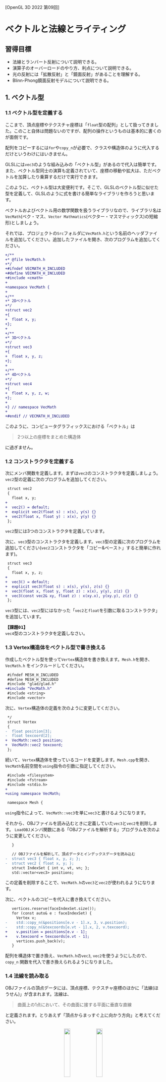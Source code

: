 [OpenGL 3D 2022 第09回]

# ベクトルと法線とライティング

## 習得目標

* 法線とランバート反射について説明できる。
* 演算子のオーバーロードのやり方、利点について説明できる。
* 光の反射には「拡散反射」と「鏡面反射」があることを理解する。
* Blinn-Phong鏡面反射モデルについて説明できる。

## 1. ベクトル型

### 1.1 ベクトル型を定義する

ここまで、頂点座標やテクスチャ座標は「`float`型の配列」として扱ってきました。このこと自体は問題ないのですが、配列の操作というものは基本的に書くのが面倒です。

配列をコピーするには`for`や`copy_n`が必要で、クラスや構造体のように代入するだけというわけにはいきません。

GLSLには`vec3`のような組み込みの「ベクトル型」があるので代入は簡単です。また、ベクトル型同士の演算も定義されていて、座標の移動や拡大は、ただベクトルを加算したり乗算するだけで実行できます。

このように、ベクトル型は大変便利です。そこで、GLSLのベクトル型に似せた型を定義して、GLSLのように式を書ける簡単なライブラリを作ろうと思います。

ベクトルおよびベクトル用の数学関数を扱うライブラリなので、ライブラリ名は`VecMath`(ベク・マス、`Vector Mathmatics`(ベクター・マスマティックス)の短縮形)としましょう。

それでは、プロジェクトの`Src`フォルダに`VecMath.h`という名前のヘッダファイルを追加してください。追加したファイルを開き、次のプログラムを追加してください。

```diff
+/**
+* @file VecMath.h
+*/
+#ifndef VECMATH_H_INCLUDED
+#define VECMATH_H_INCLUDED
+#include <cmath>
+
+namespace VecMath {
+
+/**
+* 2Dベクトル
+*/
+struct vec2
+{
+  float x, y;
+};
+
+/**
+* 3Dベクトル
+*/
+struct vec3
+{
+  float x, y, z;
+};
+
+/**
+* 4Dベクトル
+*/
+struct vec4
+{
+  float x, y, z, w;
+};
+
+} // namespace VecMath
+
+#endif // VECMATH_H_INCLUDED
```

このように、コンピュータグラフィックスにおける「ベクトル」は

>2つ以上の座標をまとめた構造体

に過ぎません。

### 1.2 コンストラクタを定義する

次にメンバ関数を定義します。まずは`vec2`のコンストラクタを定義しましょう。`vec2`型の定義に次のプログラムを追加してください。

```diff
 struct vec2
 {
   float x, y;
+
+  vec2() = default;
+  explicit vec2(float s) : x(s), y(s) {}
+  vec2(float x, float y) : x(x), y(y) {}
 };
```

`vec2`型には3つのコンストラクタを定義しています。

次に、`vec3`型のコンストラクタを定義します。`vec3`型の定義に次のプログラムを追加してください(`vec2`コンストラクタを「コピー&ペースト」すると簡単に作れます)。

```diff
 struct vec3
 {
   float x, y, z;
+
+  vec3() = default;
+  explicit vec3(float s) : x(s), y(s), z(s) {}
+  vec3(float x, float y, float z) : x(x), y(y), z(z) {}
+  vec3(const vec2& xy, float z) : x(xy.x), y(xy.y), z(z) {}
 };
```

`vec3`型には、`vec2`型にはなかった「`vec2`と`float`を引数に取るコンストラクタ」を追加しています。

<pre class="tnmai_assignment">
<strong>【課題01】</strong>
<code>vec4</code>型のコンストラクタを定義しなさい。
</pre>

### 1.3 Vertex構造体をベクトル型で書き換える

作成したベクトル型を使って`Vertex`構造体を書き換えます。`Mesh.h`を開き、`VecMath.h`
をインクルードしてください。

```diff
 #ifndef MESH_H_INCLUDED
 #define MESH_H_INCLUDED
 #include "glad/glad.h"
+#include "VecMath.h"
 #include <string>
 #include <vector>
```

次に、`Vertex`構造体の定義を次のように変更してください。

```diff
 */
 struct Vertex
 {
-  float position[3];
-  float texcoord[2];
+  VecMath::vec3 position;
+  VecMath::vec2 texcoord;
 };
```

続いて、`Vertex`構造体を使っているコードを変更します。`Mesh.cpp`を開き、`VecMath`名前空間を`using`指令の引数に指定してください。

```diff
 #include <filesystem>
 #include <fstream>
 #include <stdio.h>
+
+using namespace VecMath;

 namespace Mesh {
```

`using`指令によって、`VecMath::vec3`を単に`vec3`と書けるようになります。

それから、OBJファイルを読み込むときに定義していた`vec3`と`vec2`を削除します。
`LoadOBJ`メンバ関数にある「OBJファイルを解析する」プログラムを次のように変更してください。

```diff
   }

   // OBJファイルを解析して、頂点データとインデックスデータを読み込む
-  struct vec3 { float x, y, z; };
-  struct vec2 { float x, y; };
   struct IndexSet { int v, vt, vn; };
   std::vector<vec3> positions;
```

この定義を削除することで、`VecMath.h`の`vec3`と`vec2`が使われるようになります。

次に、ベクトルのコピーを代入に書き換えてください。

```diff
   vertices.reserve(faceIndexSet.size());
   for (const auto& e : faceIndexSet) {
     Vertex v;
-    std::copy_n(&positions[e.v - 1].x, 3, v.position);
-    std::copy_n(&texcoords[e.vt - 1].x, 2, v.texcoord);
+    v.position = positions[e.v - 1];
+    v.texcoord = texcoords[e.vt - 1];
     vertices.push_back(v);
   }
```

配列を構造体で置き換え、`VecMath.h`の`vec3`, `vec2`を使うようにしたので、`copy_n`
関数を代入で書き換えられるようになりました。

### 1.4 法線を読み取る

OBJファイルの頂点データには、頂点座標、テクスチャ座標のほかに「法線(ほうせん)」が含まれます。法線は、

>曲面上の1点において、その曲面に接する平面に垂直な直線

と定義されます。とりあえず「頂点からまっすぐ上に向かう方向」と考えてください。

<p align="center">
<img src="images/09_surface_normal.png" width="20%" /> <img src="images/09_sphere_normal.png" width="20%" /><br>
[立方体と球体の法線(赤い矢印)]
</p>

それで、法線が何の役に立つのかというと「ライティング」です。どういうことかというと、ある地点の明るさは、その地点の法線と、その地点を照らす光の方向から計算できるのです。

細かい話はあとにして、とりあえず法線を読み込みましょう。法線は英語で`normal`(ノーマル)というので、メンバ変数名も`normal`とします。`Mesh.h`を開き、`Vertex`構造体に法線用のメンバ変数を追加してください。

```diff
 {
   VecMath::vec3 position;
   VecMath::vec2 texcoord;
+  VecMath::vec3 normal;
 };
```

次に頂点アトリビュートを設定します。`Mesh.cpp`を開き、`PrimitiveBuffer`コンストラクタに次のプログラムを追加してください。

```diff
   };
   setAttribute(0, 3, offsetof(Vertex, position));
   setAttribute(1, 2, offsetof(Vertex, texcoord));
+  setAttribute(2, 3, offsetof(Vertex, normal));

   // VAOに、VBOとIBOを割り当てる
   glBindBuffer(GL_ARRAY_BUFFER, vbo);
```

これで、法線データが頂点シェーダの2番目の`in`変数に送られるようになります。

続いて、法線データを読み込む変数を用意します。`LoadOBJ`関数にある「OBJファイルを解析」するプログラムに、次のプログラムを追加してください。

```diff
   // OBJファイルを解析して、頂点データとインデックスデータを読み込む
-  struct IndexSet { int v, vt; };
+  struct IndexSet { int v, vt, vn; };

   std::vector<vec3> positions;
   std::vector<vec2> texcoords;
+  std::vector<vec3> normals;
   std::vector<IndexSet> faceIndexSet;

   positions.reserve(20'000);
   texcoords.reserve(20'000);
+  normals.reserve(20'000);
   faceIndexSet.reserve(20'000 * 3);
```

それでは`sscanf`関数を使って法線データを読み取りましょう。テクスチャ座標を読み取るプログラムの下に、次のプログラムを追加してください。

```diff
       texcoords.push_back(vt);
       continue;
     }
+
+    // 法線の読み取りを試みる
+    vec3 vn;
+    if (sscanf(p, " vn %f %f %f", &vn.x, &vn.y, &vn.z) == 3) {
+      normals.push_back(vn);
+      continue;
+    }

     // インデックスデータの読み取りを試みる
     IndexSet f0, f1, f2;
```

これで、法線データが読み取られるようになりました。

>**【なぜ垂線ではなく法線と言うの？】**<br>
> 「<ruby>法線<rt>ほうせん</rt></ruby>」という名前は、英語の`normal`(ノーマル)を翻訳したものです。ただ、`normal`
>の訳語に「法線」を当てた理由は伝わっていません。`normal`には「標準、規則、垂直」などの意味があるのですが、日本語にはこれらを一語で表せる単語がありません。<br>
>ある説では、`normal`という単語が最初に舶来したとき、法律の本から「規則→法」という翻訳がなされ、あとから数学の本に書かれている`normal`にも同じ訳があてられた、と言われています。<br>
>また、先に中国で訳されたものが入ってきたという説(中国で「`normal`→法線」と訳された理由は不明)もあります。しかし、いずれも噂に過ぎず、真相は不明です。

### 1.5 法線インデックスを読み取る

法線を持つOBJファイルの場合、`f`構文には3つのインデックスを指定します。しかし、現在のプログラムは2つのインデックスにしか対応していません。そこで、3つのインデックスに対応するプログラムを追加します。

基本構造は2つのインデックスと同じなので、コピー&ペーストで作りましょう。2つのインデックスを読み取るプログラムをコピー(`Ctrl+C`)して、元のプログラムの上に貼り付け(`Ctrl+V`)てください。

```diff
     // インデックスデータの読み取りを試みる
     IndexSet f0, f1, f2;
     int readByte;
+    if (sscanf(p, " f %u/%u %u/%u%n",
+      &f0.v, &f0.vt, &f1.v, &f1.vt, &readByte) == 4) {
+      p += readByte; // 読み取り位置を更新
+      for (;;) {
+        if (sscanf(p, " %u/%u%n", &f2.v, &f2.vt, &readByte) != 2) {
+          break;
+        }
+        p += readByte; // 読み取り位置を更新
+        faceIndexSet.push_back(f0);
+        faceIndexSet.push_back(f1);
+        faceIndexSet.push_back(f2);
+        f1 = f2; // 次の三角形のためにデータを移動
+      }
+      continue;
+    }
     if (sscanf(p, " f %u/%u %u/%u%n",
       &f0.v, &f0.vt, &f1.v, &f1.vt, &readByte) == 4) {
```

次に、内容の違いが分かるようなコメントを追加してください。

```diff
     // インデックスデータの読み取りを試みる
     IndexSet f0, f1, f2;
     int readByte;
+
+    // 頂点座標+テクスチャ座標+法線
     if (sscanf(p, " f %u/%u %u/%u%n",
       &f0.v, &f0.vt, &f1.v, &f1.vt, &readByte) == 4) {
          ・
          ・
          ・
         f1 = f2; // 次の三角形のためにデータを移動
       }
       continue;
     }
+
+    // 頂点座標+テクスチャ座標
     if (sscanf(p, " f %u/%u %u/%u%n",
       &f0.v, &f0.vt, &f1.v, &f1.vt, &readByte) == 4) {
```

それでは、コピーしたプログラムを、3つのインデックスを読み取るように変更してください。

>`%`と`/`の見間違い、空白の見落としに注意すること。

```diff
     int readByte;

     // 頂点座標+テクスチャ座標+法線
-    if (sscanf(p, " f %u/%u %u/%u%n",
-      &f0.v, &f0.vt, &f1.v, &f1.vt, &readByte) == 4) {
+    if (sscanf(p, " f %u/%u/%u %u/%u/%u%n",
+      &f0.v, &f0.vt, &f0.vn, &f1.v, &f1.vt, &f1.vn, &readByte) == 6) {
       p += readByte; // 読み取り位置を更新
       for (;;) {
-        if (sscanf(p, " %u/%u%n", &f2.v, &f2.vt, &readByte) != 2) {
+        if (sscanf(p, " %u/%u/%u%n", &f2.v, &f2.vt, &f2.vn, &readByte) != 3) {
           break;
         }
```

それから、`IndexSet`構造体に`vn`メンバ変数を追加しましたが、2つのインデックスを読み取る処理では`vn`がないため設定できません。

`vn`に何も設定しないわけにはいかないので、法線がない場合の`vn`の扱いかたを決める必要があります。OBJファイルの場合、インデックスが`0`になることはないので、「インデックスが`0`の場合はデータがない」とするのが簡単でしょう。

2つのインデックスの読み取りを試みるプログラムに、次のプログラムを追加してください。

```diff
     // 頂点座標+テクスチャ座標
     if (sscanf(p, " f %u/%u %u/%u%n",
       &f0.v, &f0.vt, &f1.v, &f1.vt, &readByte) == 4) {
+      f0.vn = f1.vn = 0; // 法線なし
       p += readByte; // 読み取り位置を更新
       for (;;) {
         if (sscanf(p, " %u/%u%n", &f2.v, &f2.vt, &readByte) != 2) {
           break;
         }
+        f2.vn = 0; // 法線なし
         p += readByte; // 読み取り位置を更新
         faceIndexSet.push_back(f0);
```

これで法線インデックスが読み取られるようになりました。

### 1.6 法線をOpenGL用に変換する

読み取った法線インデックスを使って、OpenGL用の頂点データを作成します。読み取ったデータをOpenGLで使えるデータに変換するプログラムに、次のプログラムを追加してください。

```diff
     Vertex v;
     v.position = positions[e.v - 1];
     v.texcoord = texcoords[e.vt - 1];
+    // 法線がない場合は仮データを設定
+    if (e.vn == 0) {
+      v.normal = vec3(0, 0, 1);
+    } else {
+      v.normal = normals[e.vn - 1];
+    }
     vertices.push_back(v);
   }
```

これで、頂点データに法線が追加されるようになりました。

### 1.7 頂点シェーダで法線を変換する

次は、頂点シェーダとフラグメントシェーダに、法線データを扱うプログラムを追加します。`standard_3D.vert`を開き、法線を受け取るための`in`変数と、法線をフラグメントシェーダに送るための`out`変数を追加してください。

```diff
 // シェーダへの入力
 layout(location=0) in vec3 inPosition;
 layout(location=1) in vec2 inTexcoord;
+layout(location=2) in vec3 inNormal;

 // シェーダからの出力
 layout(location=0) out vec3 outPosition;
 layout(location=1) out vec2 outTexcoord;
+layout(location=2) out vec3 outNormal;

 // プログラムからの入力
 layout(location=0) uniform vec3 translate;
```

続いて法線を座標変換します。法線は「方向」を示すデータで、座標データとは性質が異なります。具体的には回転のみが影響し、拡大率や平行移動は行いません。

>実際には拡大率を考慮する必要があります。これは次回のテキストで行います。

`outPosition`を計算するプログラムの下に、次のプログラムを追加してください。

```diff
   // 平行移動
   outPosition += translate;
+
+  // ワールド法線を計算
+  outNormal.x = inNormal.x * c + inNormal.z * s;
+  outNormal.y = inNormal.y;
+  outNormal.z = inNormal.x * -s + inNormal.z * c;

   // カメラの位置が原点となるように平行移動
   pos = outPosition - cameraPosition;
```

この回転によって、ローカル座標系の法線(=ローカル法線)をワールド座標系の法線(=ワールド法線)に変換することができます。

>**【法線と拡大率】**<br>
>実際には、拡大率が法線に影響を与える場合があります。これは「各軸に異なる拡大率を指定した場合」に発生します。球体を縦に押しつぶすような拡大率(例えばX=2,Y=0.5,Z=2など)を設定したとします。球体の表面がゆがむことで、頂点に接する平面の角度が変化します。法線は平面の垂線であるため、結果として法線の向きも変化することになります。
>そのため、すべての場合に正しく法線を変換するには、拡大率も考慮しなくてはなりません。

### 1.8 フラグメントシェーダで明るさを計算する

続いて、フラグメントシェーダに明るさの計算を追加します。最初に、法線を受け取る`in`変数を加えましょう。`standard_3D.frag`を開き、次のプログラムを追加してください。

```diff
 // シェーダへの入力
 layout(location=0) in vec3 inPosition;
 layout(location=1) in vec2 inTexcoord;
+layout(location=2) in vec3 inNormal;

 // テクスチャ
 layout(binding=0) uniform sampler2D texColor;
```

次に、明るさの元になるライトのパラメータを定義します。アプリケーションから制御できるように、`uniform`変数にしておきます。`main`関数に次のプログラムを追加してください。

```diff
 // 出力する色データ
 out vec4 outColor;
+
+// 平行光源パラメータ
+struct DirectionalLight
+{
+  vec3 color;     // ライトの明るさ
+  vec3 direction; // ライトの向き
+};
+layout(location=100) uniform DirectionalLight directionalLight;

 void main()
 {
```

構造体の名前は`DirectionalLight`(ディレクショナル・ライト、「平行光源」という意味)としました。また、ライトの明るさには`color`(カラー)、向きには`direction`(ディレクション、「向き」という意味)という名前を付けました。

ここで、ロケーション番号を100としているのは、頂点シェーダと番号が重複するのを避けるためです。

>以後は、ロケーション番号0～99を頂点シェーダ用、100～をフラグメントシェーダ用とします。

それから、ユニフォーム変数に構造体や配列を指定すると、要素ごとにロケーション番号が割り振られます。つまり、最初のメンバである`DirectionalLight::color`が`100`、2番目の
`DirectionalLight::direction`が`101`になります。

引き続き、フラグメントの明るさを計算しましょう。コンピューター・グラフィックスでは、物体の表面の明るさも計算で算出します。しかし、現実世界の光を再現するには膨大な計算が必要です。

例えば、CG映画では1秒間に24枚の画像が次々に表示されます。この1枚の計算にどれだけの時間がかかるかというと、映像データを全て揃えたうえで、数万個のCPUを使って、短くて数時間、長い場合は数日にも及びます。

こんなに時間がかかるのでは、とてもゲームのようなリアルタイム性を求められる分野には使えません。そんなわけで、簡単な計算でそれっぽい見た目になる方法がいくつも考案されました。

今回は、そんな方法のひとつである「ランバート反射」を学習します。ランバート反射は、

>**【ランベルトの余弦則】**<br>
>物体のある点で反射した光(反射光)の強さは、その点の法線と光源方向のなす角θの余弦(コサイン)と正比例する

という法則(「ランベルトの余弦則」といいます)を利用した計算方法です。

壁を懐中電灯で照らしているとします。懐中電灯の向きを徐々に斜めに傾けていくと、壁に当たる光は徐々に横に伸びていきます。そして、壁と水平になるまで傾けると、光は壁に沿ってまっすぐ向こう側にいってしまい、壁にはまったく当たりません。
<p align="center">
<img src="images/09_light.png" width="70%" /><br>
[照らす面積が増えると暗くなる]
</p>

上図の赤い線は、角度によって光が照らす面積がどう変わるかを表しています。正面から照らしたときの面積を1とすると、45°で照らしたときの面積は1.4倍になります。60°で照らしたときの面積は2倍、75°だと3.8倍にもなります。

しかし、懐中電灯から出る光の量(エネルギー)は常に一定です。そのため、角度がついて照らす面積が増えると、単位面積当たりの光の量(エネルギー)が減少します。

このとき、「照射角度」と「単位面積当たりの光の量」の関係は余弦(コサイン)で表すことができます。一般に、照射される光の量と反射する光の量は比例するため、反射光の量も余弦で表すことができます。これが「ランベルトの余弦則」です。

>**【ランバート？ ランベルト？】**<br>
>「ランバート反射」と「ランベルトの余弦則」は、これを発見したドイツの数学者「ヨハン・ハインリヒ・ランベルト(Johann Heinrich Lambert)」の名前にちなんでなづけられました。微妙に名前が違うのは、学問分野によって読み方の慣習が違うからです。物理学徒は英語読みで「ランバート」、数学徒はドイツ語読みで「ランベルト」と呼んだのです。

それでは、`standard_3D.frag`の`main`関数に、次のプログラムを追加してください。

```diff
 void main()
 {
   outColor = texture(texColor, inTexcoord);
+
+  float invPi = 1 / acos(-1); // πの逆数
+
+  // 線形補間によって長さが1ではなくなっているので、正規化して長さを1に復元する
+  vec3 normal = normalize(inNormal);
+
+  // ランベルトの余弦則を使って明るさを計算
+  float theta = max(dot(-directionalLight.direction, normal), 0);
+
+  // 拡散光の明るさを計算
+  vec3 diffuse = directionalLight.color * theta * invPi;
+
+  // 拡散光の影響を反映
+  outColor.rgb *= diffuse;
 }
```

物体が反射する光は「拡散反射」と「鏡面反射」に大別されます。ランバート反射は「拡散反射」を再現します。

ランバート反射では、「入射光は物体の表面で全方位に拡散反射する」と仮定しています。これは表面が非常に荒い物体を表します。

`1/π`を掛けている理由ですが、拡散反射では入射光が「全方位に均等に反射」されるため、ある方向に反射する光の量は全体の`1/π`になるからです。

>なぜ`1/π`になるのかが気になる場合は、以下のページにある「拡散反射/cosθの半球積分」の説明を参照してください(内容が分からなくても問題ありません)。<br>
>「物理ベースレンダリングの基礎」<br>
>`https://zenn.dev/mebiusbox/books/619c81d2fbeafd/viewer/239ee2`

#### 法線を正規化している理由

実は、頂点シェーダーの`out`変数に格納された値は、そのままフラグメントシェーダの`in`変数にコピーされるとは限りません。

なぜなら、頂点シェーダの計算結果はあくまで「頂点座標における値」に過ぎないからです。しかし、フラグメントシェーダは頂点間にある全てのピクセルに対して実行されます。

<p align="center">
<img src="images/09_shader_scope_of_responsibility.png" width="40%" />
</p>

そこで、「ピクセルから頂点までの距離に応じて頂点の値を混合」することで、中間領域にあるピクセルの値を作り出します。これを「線形補間(せんけいほかん)」といいます。

例えば、頂点シェーダが`outColor`という`out`変数に頂点の色を書き込み。フラグメントシェーダが`inColor`という`in`変数でそれを受け取るとします。

頂点Aが赤(1, 0, 0)、頂点Bが青(0, 0, 1)を`outColor`に代入したとき、AとBのちょうど中間にあるピクセルの`inColor`には(0.5, 0, 0.5)という値が代入されます。

また、「Aまでの距離:Bまでの距離 = 2:8」となる位置のピクセルの`inColor`には、(0.8, 0, 0.2)という値が代入されます。

<p align="center">
<img src="images/09_mixing_vertex_colors.png" width="50%" />
</p>

ここで、色ではなく法線を出力したとします。頂点Aが右(1, 0, 0)、頂点Bが手前(0, 0, 1)とすると、A,Bの中間にあるピクセルの法線は、色と同様に(0.5, 0, 0.5)となります。

また、A,Bからの距離の比が2:8となる位置のピクセルでは(0.8, 0, 0.2)となります。さて、ここまでは問題ありません。

問題は、ランベルトの余弦則による明るさの計算です。2つの方向ベクトルのあいだの`cosθ`を求めるには`dot`(ドット、内積)を使うのが一般的です。内積は、

`内積 = |A||B|cosθ`

と定義されているからです(`|V|`はベクトルVの長さを表す)。内積から`cosθ`を取り出すには`|A||B|`で除算しなくてはなりません。しかし、事前に`|A|=1`、`|B|=1`にしておけば、除算の必要はなくなります。

そこで、明るさの計算で使う「光の向き」と「法線」の長さを1に揃えておくことにします。

>長さ1のベクトルのことを「単位(たんい)ベクトル」といい、ベクトルを単位ベクトルにすることを「正規化(せいきか)」といいます。

まず「光の向き」ですが、これはC++プログラム側で正規化してからユニフォーム変数にコピーすればOKです。対して「法線」はGPUの線形補間の影響を受けるため、フラグメントシェーダで正規化しなくてはなりません。

GLSLでベクトルを正規化するには`normalize`(ノーマライズ)関数を使います。

<pre class="tnmai_code"><strong>【書式】</strong>
単位ベクトル normalize(正規化したいベクトル);
</pre>

結論としては、法線を正規化する理由は「明るさの計算を簡略化するため」となります。

### 1.9 平行光源のパラメータを設定する

次に、平行光源(へいこうこうげん)のパラメータを設定します。コンピューター・グラフィックスでは、光を放つ物体のことを「ライト」あるいは「光源(こうげん)」と呼びます。

「平行光源」は、太陽や月のように「非常に遠くにあって、強力な光を放つ物体」を表現するためのライトです。単一の方向に平行な光線を放つので「平行光源」というわけです。平行光源は、英語では「ディレクショナル・ライト」といいます。

<p align="center">
<img src="images/09_directional_light.png" width="33%" /><br>
[平行光源のイメージ]
</p>

平行光源には「光の向き」と「光の色および明るさ」という2つ(または3つ)のパラメーターがあります。

今回は、「光の向き」には`direction`(ディレクション、「方向」という意味)、「光の色」には`color`(カラー)、「明るさ」には`intensity`(インテンシティ、「強度」という意味)という変数名を当てることにします。

`Engine.cpp`を開き、`VecMath`名前空間を`using`指令の引数に指定してください。

```diff
 #include <Windows.h>
 #include <fstream>
 #include <filesystem>
+
+using namespace VecMath;

 /**
 * OpenGLからのメッセージを処理するコールバック関数
```

次に、`MainLoop`関数にある「3Dモデルの表示テスト」プログラムに、次のプログラムを追加してください。

```diff
       glEnable(GL_DEPTH_TEST); // 深度テストを有効化
       glEnable(GL_CULL_FACE);  // 裏面カリングを有効化
+
+      // 平行光源
+      struct DirectionalLight
+      {
+        vec3 color;      // 色
+        float intensity; // 明るさ
+        vec3 direction;  // 向き
+      };
+      DirectionalLight directionalLight = {
+        vec3(1.0f, 0.9f, 0.8f),
+        3,
+        vec3(0.57735f, -0.57735f, -0.57735f)
+      };
+
+      // 平行光源の情報を設定
+      glProgramUniform3f(*progStandard3D, 100,
+        directionalLight.color.x * directionalLight.intensity,
+        directionalLight.color.y * directionalLight.intensity,
+        directionalLight.color.z * directionalLight.intensity);
+      glProgramUniform3f(*progStandard3D, 101,
+        directionalLight.direction.x,
+        directionalLight.direction.y,
+        directionalLight.direction.z);

      // 3D表示用のカメラ情報を設定
      Camera& camera = static_cast<Camera&>(*cameraObject->componentList[0]);
```

光の色と明るさは、ユニフォーム変数に設定するときに乗算しておきます。ここで乗算しておけば、シェーダ側で乗算しなくて済むからです。

ここで、`directionalLight.direction`をGPUメモリにコピーする際、ロケーション番号を`101`にしている点に注意してください。

フラグメントシェーダにユニフォーム変数を追加するときにも説明しましたが、ユニフォーム変数に構造体や配列を指定すると、要素ごとにロケーション番号が割り振られます。

そのため、`glProgramUniform～`には、要素に対応するロケーション番号を指定しなくてはなりません。

また、「法線を正規化している理由」でも説明しましたが、「光の向き」は単位ベクトルになっている必要があります。今回の場合、まず(1, -1, -1)という向きを考え、これをベクトルの長さ(`=√3`)で割って求めました(C++には`normalize`関数がないため)。

>**【方向ベクトルは単位ベクトルにしよう】**<br>
>光の向きや法線だけでなく、「方向を表すベクトル」は必ず単位ベクトルにしておきましょう。明るさと同じ理由で、計算が簡単になります。

ここまでで、法線を扱えるプログラムが完成したので、法線を持つOBJファイルを表示してみましょう。

<div style="page-break-after: always"></div>

<pre class="tnmai_assignment">
<strong>【課題02】</strong>
プロジェクトの<code>Res</code>フォルダにある<code>enemy_s_01.obj</code>と<code>player_fighter_01.obj</code>を削除してください。<br>
次に、ブラウザで以下のURLを開き、
  <code>https://github.com/tn-mai/OpenGL3D2022/tree/master/res</code>
以下のファイルをダウンロードして、プロジェクトの<code>Res</code>フォルダに保存しなさい。
  - enemy_s_01_vn.obj
  - player_figher_01_vn.obj
保存したら「ファイル名の変更」を行って、末尾にある<code>_vn</code>という3文字を削除して
ください(名前を<code>enemy_s_01.obj</code>と<code>player_figher_01.obj</code>に変更)。
</pre>

課題02が完了したら、プログラムをビルドして実行してください。なんとなく光が当たったように見えていたら成功です。

<p align="center">
<img src="images/09_result_0.png" width="45%" />
</p>

>**【1章のまとめ】**
>
>* ベクトル型は、座標を表す変数をまとめて管理するために使う。
>* OBJファイルの頂点には、頂点座標、テクスチャ座標、法線の3つのデータがある。
>* 法線は「曲面に接する平面に垂直な直線」で、ベクトルとして表現することができる。
>* メッシュ上の点の明るさは、法線と光の向きの内積で表すことができる(ランバート反射)。
>* GPUによる線形補間の影響で、法線を「正規化(ベクトルの長さを1にすること)」しないと、明るさの計算結果が正しくならない。

<div style="page-break-after: always"></div>

## 2. 演算子のオーバーロード

### 2.1 乗算演算子のオーバーロード

1章の最後に、X, Y, Zのそれぞれに`intensity`を乗算するプログラムを書きました。

>```c++
>glProgramUniform3f(*progStandard3D, 100,
>  directionalLight.color.x * directionalLight.intensity,
>  directionalLight.color.y * directionalLight.intensity,
>  directionalLight.color.z * directionalLight.intensity);
>```

しかし、ここで実際にやりたいことは「ベクトル型」の`color`と「スカラー型(intやfloatのように1要素で表現される型)」の`intensity`の乗算です。このような計算は、次のように書けると便利です。

>```c++
>vec3 color = directionalLight.colr * directionalLight.intensity;
>glProgramUniform3f(*progStandard3D, 100, color.x, color.y, color.z);
>```

この書き方は、組み込みのベクトル型を持つGLSLでは当たり前に使えます。そこで、`VecMath`
に定義したベクトル型にも、GLSLのような計算を行う機能を追加しようと思います。

C++において、自分で作成した型に、組み込み型のような計算機能を追加するには「演算子(えんざんし)をオーバーロード」します。

手始めに、`vec2`同士の乗算を可能にしましょう。`VecMath.h`を開き、`vec2`コンストラクタの定義の下に、次のプログラムを追加してください。

```diff
   vec2() = default;
   explicit vec2(float n) : x(n), y(n) {}
   vec2(float x, float y) : x(x), y(y) {}
+
+  // 乗算
+  vec2& operator*=(const vec2& other) {
+    x *= other.x;
+    y *= other.y;
+    return *this;
+  }
 };

 /**
```

`operator*=`(オペレータ・かけるイコール)は、`*=`演算子に対応する関数です。このように、ベクトル同士の計算はメンバを個別に計算するだけです。

なお、(複合)代入演算子には「自分自身の参照を返す」という暗黙のルールがあります。これは、C++の組み込み型の(複合)代入演算子の動作が「自分自身の参照を返す」となっているためです。

一般に、`*=`のような複合代入演算子はメンバ変数の値を変更します。そのため、メンバ関数として定義する必要があります(C++規格で決まっているわけではない)。

>**【演算子のオーバーロードには自由がある、ただし…】**<br>
>C++規格の上では、オーバーロードした演算子が何をするか自由に決められます。だからといって、`*=`演算子を「ファイル名を受け取ってテクスチャを作成する。戻り値はない。」という関数としてオーバーロードするのはおすすめしません。`*=`演算子なのに掛け算も代入も行わない、というのは予測できないからです。<br>
>合理的な理由がないかぎり、演算子をオーバーロードするときは「組み込み型の演算子の挙動から期待される動作」を定義するべきです。異なるルールで定義してしまうと、演算子を見るたびに「この演算子は本当は何をするんだっけ？」と調べなくてはならず、プログラムが書きにくく、理解しにくいものになるからです。

「operator演算子名」という名前の関数を定義すると、関数名に指定した「演算子」が利用可能になります。`*=`演算子を定義したので、以下の式が書けるようになります。

>```c++
>vec2 a(1, 2), b(3, 4);
>a *= b;
>```

また、「operator演算子名」は名前の付け方が特殊なだけで、それ以外はいたって普通のメンバ関数です。そのため、例えば次のように書くこともできます。

>```c++
>vec2 a(1, 2), b(3, 4);
>a.operator*=(b); // a*=bと同じ
>```

もっとも、せっかく演算子を使えるようにしたのですから、普通はわざわざ関数形式で書くことはありません。C++のルール上は書ける、というだけです。

次に`*`演算子を定義します。`*=`演算子の定義の下に、次のプログラムを追加してください。

```diff
     y *= other.y;
     return *this;
   }
+  friend vec2 operator*(vec2 a, const vec2& b) { return a *= b; }
 };

 /**
```

一般に、`*`のような代入を伴わない演算子は「非メンバ関数(=通常の関数)」として定義します。クラス定義内で非メンバ関数を定義するには、先頭に`friend`(フレンド)キーワードを付けます。

>`friend`の本来の機能は「フレンド指定したクラス・関数から、プライベートメンバを参照できるようにする」ことですが、このような使い方もあります。

算術演算子の戻り値は値型(あたいがた)にします(`&`や`*`を付けない)。理由は、複合代入演算子の場合と同じで「組み込み型がそうなっているから」です。

上記のプログラムで分かるように、似た機能を持つ演算子は、定義済みの演算子や関数を利用することで簡単に作成できます。

### 2.2 ベクトルとスカラーの乗算演算子のオーバーロード

GLSLのベクトル型は`float`や`int`などの「スカラー型(要素が1つだけの型)」に対する算術演算が可能です(これがやりたくて演算子のオーバーロードを始めたのでした)。<br>
というわけで、`VecMath::vec2`型にも同じ機能を追加しましょう。

ベクトル型とスカラー型のあいだの演算を定義す場合、以下の2種類の演算が考えられます。

1. ベクトル型 * スカラー型
2. スカラー型 * ベクトル型

「代入を伴わない演算子は非メンバ関数にする」ルールがあるのは、2つの演算の一貫性を<ruby>保<rt>たも</rt></ruby>つ書き方ができるからです。実際に、`vec2`と`float`の乗算演算子をオーバーロードしてみましょう。

まず、複合代入演算子を定義します。`*`演算子の定義の下に、次のプログラムを追加してください。

```diff
     return *this;
   }
   friend vec2 operator*(vec2 a, const vec2& b) { return a *= b; }
+  vec2& operator*=(float other) { return *this *= vec2(other); }
 };
```

続いて、追加した`*=`演算子を使って2種類の`*`演算子を実装します。追加した`*=`演算子の定義の下に、次のプログラムを追加してください。

```diff
   friend vec2 operator*(vec2 a, const vec2& b) { return a *= b; }
   vec2& operator*=(float other) { return *this *= vec2(other); }
+  friend vec2 operator*(vec2 a, float b) { return a *= b; }
+  friend vec2 operator*(float a, const vec2& b) { return vec2(a) *= b; }
 };
```

追加した2つの演算子のうち、`operator *(vec2, float)`のほうは「`vec2`のメンバ関数」として定義することが可能です。もうひとつの`operator *(float, vec2)`は「`float`のメンバ関数」として定義する必要がありますが、それはできません。

なぜなら、C++規格では「組み込み型にメンバ関数を追加することはできない」からです。必然的に、`operator *(float, vec2)`は「非メンバ関数」として定義することになります。

そうなると、対になる`operator *(vec2, float)`も非メンバ関数として定義するほうが自然です。また、同じように書けることで片方を定義し忘れる可能性が低くなり、間違いも見つけやすくなります。

### 2.3 vec3の乗算演算子のオーバーロード

続いて`vec3`型の乗算演算子をオーバーロードします。`vec3`コンストラクタの定義の下に、次のプログラムを追加してください。

```diff
   explicit vec3(float s) : x(s), y(s), z(s) {}
   vec3(float x, float y, float z) : x(x), y(y), z(z) {}
   vec3(const vec2& xy, float z) : x(xy.x), y(xy.y), z(z) {}
+
+  // 乗算
+  vec3& operator*=(const vec3& other) {
+    x *= other.x;
+    y *= other.y;
+    z *= other.z;
+    return *this;
+  }
+  friend vec3 operator*(vec3 a, const vec3& b) { return a *= b; }
+  vec3& operator*=(float other) { return *this *= vec3(other); }
+  friend vec3 operator*(vec3 a, float b) { return a *= b; }
+  friend vec3 operator*(float a, const vec3& b) { return vec3(a) *= b; }
 };
```

それでは、元々やりたかったことを実現しましょう。`Engine.cpp`を開き、`MainLoop`関数にある「平行光源の情報を設定」するプログラムを、次のように変更してください。

```diff
       // 平行光源の情報を設定
-      glProgramUniform3f(*progStandard3D, 100,
-        directionalLight.color.x * directionalLight.intensity,
-        directionalLight.color.y * directionalLight.intensity,
-        directionalLight.color.z * directionalLight.intensity);
+      const vec3 color = directionalLight.color * directionalLight.intensity;
+      glProgramUniform3f(*progStandard3D, 100, color.x, color.y, color.z);
       glProgramUniform3f(*progStandard3D, 101,
         directionalLight.direction.x,
```

プログラムが書けたらビルドして実行してください。オーバーロードした`*=`で書き換える前と同じ画面が表示されたら成功です。

<p align="center">
<img src="images/09_result_0.png" width="45%" />
</p>

このように、演算子のオーバーロードを適切に利用すると以下のメリットが得られます。

>* やりたいことをより明確に表現できるようになる。
>* 同じプログラムを何度も書く必要がなくなる。

これらのメリットにより、プログラムの「書きやすさ」と「読みやすさ」が向上します。

<pre class="tnmai_assignment">
<strong>【課題03】</strong>
<code>vec4</code>型に<code>operator*=</code>と<code>operator*</code>のオーバーロードを定義しなさい。
</pre>

>**【同じことを何度も書かないで済ませる方法はないの？】**<br>
>実は、あります。簡単なのはプリプロセッサマクロを使うことです。少し難しいですが、クラステンプレートを使う方法も考えられます。あるいはBoost.Optionsというライブラリを使うこともできます。<br>
>テキストの本題からはずれるのでこれ以上の説明はしませんが、試しに挑戦してみると面白いでしょう。

### 2.4 そのほかの演算子のオーバーロード

いい機会なので、乗算以外の演算子もオーバーロードしちゃいましょう。まず加算演算子をオーバーロードします。`vec2`型の定義に次のプログラムを追加してください。

>乗算演算子をコピー&ペーストして修正すると簡単です。演算子の修正漏れがないように注意すること。

```diff
   explicit vec3(float s) : x(s), y(s), z(s) {}
   vec3(float x, float y, float z) : x(x), y(y), z(z) {}
   vec3(const vec2& xy, float z) : x(xy.x), y(xy.y), z(z) {}
+
+  // 加算
+  vec2& operator+=(const vec2& other) {
+    x += other.x;
+    y += other.y;
+    return *this;
+  }
+  friend vec2 operator+(vec2 a, const vec2& b) { return a += b; }
+  vec2& operator+=(float other) { return *this += vec2(other); }
+  friend vec2 operator+(vec2 a, float b) { return a += b; }
+  friend vec2 operator+(float a, const vec2& b) { return vec2(a) += b; }

   // 乗算
   vec3& operator*=(const vec3& other) {
```

このように、演算子のオーバーロードでは、演算子の種類が異なる(`*`と`+`)だけで、それ以外の書き方に違いはありません。

次に、減算演算子をオーバーロードします。加算演算子のオーバーロードの下に、減算演算子のオーバーロードを追加してください。

```diff
   vec2& operator+=(float other) { return *this += vec2(other); }
   friend vec2 operator+(vec2 a, float b) { return a += b; }
   friend vec2 operator+(float a, const vec2& b) { return vec2(a) += b; }
+
+  // 減算
+  vec2& operator-=(const vec2& other) {
+    x -= other.x;
+    y -= other.y;
+    return *this;
+  }
+  friend vec2 operator-(vec2 a, const vec2& b) { return a -= b; }
+  vec2& operator-=(float other) { return *this -= vec2(other); }
+  friend vec2 operator-(vec2 a, float b) { return a -= b; }
+  friend vec2 operator-(float a, const vec2& b) { return vec2(a) -= b; }

   // 乗算
   vec3& operator*=(const vec3& other) {
```

<pre class="tnmai_assignment">
<strong>【課題04】</strong>
<code>vec2</code>型の乗算演算子の定義の下に「除算演算子」を定義しなさい。
</pre>

<pre class="tnmai_assignment">
<strong>【課題05】</strong>
<code>vec3</code>型に「加算演算子」「減算演算子」「除算演算子」を定義しなさい。
</pre>

<pre class="tnmai_assignment">
<strong>【課題06】</strong>
<code>vec4</code>型に「加算演算子」「減算演算子」「除算演算子」を定義しなさい。
</pre>

### 2.5 単項(たんこう)マイナス演算子のオーバーロード

符号を反転させるときは`-5`のようにマイナス符号を付けますよね。これも演算子として追加することができます。`vec2`型の定義に次のプログラムを追加してください。

```diff
   vec2& operator /=(float other) { return *this /= vec2(other); }
   friend vec2 operator /(vec2 a, float b) { return a /= b; }
   friend vec2 operator /(float a, const vec2& b) { return vec2(a) /= b; }
+
+  // 単項マイナス演算子
+  vec2 operator-() const { return vec2(-x, -y); }
 };
```

引数を持たないメンバ演算子のことを「単項(たんこう)演算子」といいます。一方、1つの引数を持つメンバ演算子、または2つの引数を持つ非メンバ演算子は「二項(にこう)演算子」といいます。

<pre class="tnmai_assignment">
<strong>【課題07】</strong>
<code>vec3</code>型と<code>vec4</code>型に「単項マイナス演算子」を定義しなさい。
</pre>

### 2.6 添字(そえじ)演算子のオーバーロード

GLSLのベクトル型は、配列のように添え字で要素を参照することができます。同じ機能を
`vec2`型に追加するには、`operator []`をオーバーロードします。単項`-`演算子の定義の下に、次のプログラムを追加してください。

```diff
   // 単項-演算子
   vec2 operator -() const { return vec2(-x, -y); }
+
+  // 添字演算子
+  float& operator[](size_t n) { return *(&x + n); }
+  const float& operator[](size_t n) const { return *(&x + n); }
 };
```

添字演算子には`const`(コンスト)版と`非const`(ひ・コンスト)版の2種類を定義する必要があります。この2つは次のように呼び分けられます。

>ほとんどのメンバ演算子は`非const`として定義する必要があるため、そもそも`const`版を定義できません。

```c++
vec2 a(0);           // 非const変数
vec2& ra = a;        // Ok. 非const変数を非constで参照
const vec2& cra = a; // Ok. 非const変数をconstで参照

float x;

x = a[0];   // Ok. 非const版が呼ばれる
x = ra[0];  // Ok. 非const版が呼ばれる
x = cra[0]; // Ok. const版が呼ばれる
a[0] = 1;   // Ok. 非const版が呼ばれる
ra[0] = 1;  // Ok. 非const版が呼ばれる
cra[0] = 1; // エラー! const版が呼ばれるため代入できない

const vec2 b(0);     // const変数
vec2& rb = b;        // エラー! const変数は非constでは参照できない
const vec2& crb = b; // Ok. const変数をconstで参照

x = b[0];   // Ok. const版が呼ばれる
x = crb[0]; // Ok. const版が呼ばれる

b[0] = 1;   // エラー! const版が呼ばれるため代入できない
crb[0] = 1; // エラー! const版が呼ばれるため代入できない
```

このように、`const`が付いた変数や参照の場合は`const`版の添字演算子が呼び出され、
`const`が付かない場合のみ`非const`版が呼び出されます。

>`非const`版の添字演算子をオーバーロードしない場合、上記のすべての場合で`const`版が呼び出されます。

<pre class="tnmai_assignment">
<strong>【課題08】</strong>
<code>vec3</code>型と<code>vec4</code>型に「添字演算子」を定義しなさい。
</pre>

<div style="page-break-after: always"></div>

### 2.7 piを定義する

C++言語には標準の円周率(π)定義がありません。しかし、3D計算ではπをよく使うので、定義がないと困ります。そこで、`VecMath.h`にπを定義することにします。

>C++20でようやくπが定義されました。

`VecMath`名前空間の先頭に、次のプログラムを追加してください。

```diff
 #include <cmath>

 namespace VecMath {
+
+inline constexpr float pi = 3.14159265f; // 円周率
+inline constexpr float invPi = 1 / pi;   // 円周率の逆数

 /**
 * 2Dベクトル
```

これで円周率を使えるようになりました。

>**【円周率は計算で求めることもできる】**<br>
>`acos(-1.0f)`のように`acos`(エー・コス)関数を使うと簡単です。

### 2.8 度数法と弧度法の変換関数を定義する

C++言語の三角関数は、角度を弧度法(ラジアン)で指定します。しかし、ラジアン角度は直感的に分かりづらいので、プログラムでは度数法(デグリー)で指定できると便利です。

そこで、度数法の値を弧度法の値に変換する、またはその逆を行う関数を定義しておきます。`invPi`の定義の下に、次のプログラムを追加してください。

```diff
 inline constexpr float pi = 3.14159265f; // 円周率
 inline constexpr float invPi = 1 / pi;   // 円周率の逆数
+
+// 度数法から弧度法へ変換
+inline constexpr float radians(float d) { return d / 180.0f * pi; }
+
+// 弧度法から度数法へ変換
+inline constexpr float degrees(float r) { return r / pi * 180.0f; }

 /**
 * 2Dベクトル
```

度数法を弧度法に変換する関数は`radians`(ラジアンズ, 「弧度法」という意味)、逆に弧度法から度数法に変換する関数は`degrees`(デグリーズ, 「度数法」という意味)としました。

>**【2章のまとめ】**
>
>* 「演算子のオーバーロード」を使うと、ベクトル型同士の四則演算を定義できる。これができるとプログラムが短く、また分かりやすくなる。
>* `friend`(フレンド)キーワードを使うと、クラス定義の中に「普通の(メンバではない)関数」を定義できる。
>* C++言語に円周率を表す定数が追加されたのはC++20から。それ以前のバージョンを使う場合は手動で円周率を定義しなくてはならない。
>* プログラミング言語の三角関数は、一般に「弧度法(ラジアン)」を使う。

<div style="page-break-after: always"></div>

## 3. マテリアル

### 3.1 Material構造体を定義する

OBJファイルでは、3Dモデルの材質を「MTL(エムティーエル)ファイル」という別のファイルに記録します。MTLは`Material Template Library`(マテリアル・テンプレート・ライブラリ)の短縮形です)。

`Material`(マテリアル)は「材料」や「物質」という意味です。3Dグラフィックスでは「光に対する物質の性質」を表します。

>例:「この「手すり」モデルは鋼鉄製という設定です。なので、マテリアルの色は暗い灰色、反射特性は鏡面反射、透過特性は不透明にしています。」

「MTLファイル」には、以下に示すようなパラメータを設定することができます。

>* マテリアル名
>* 色
>* 模様(テクスチャ)
>* 反射特性
>* 透過特性

それでは、マテリアルを管理する構造体を定義しましょう。マテリアルにはテクスチャが含まれるため、`Texture.h`をインクルードしておきます。`Mesh.h`を開き、次のプログラムを追加してください。

```diff
 #ifndef MESH_H_INCLUDED
 #define MESH_H_INCLUDED
 #include "glad/glad.h"
+#include "Texture.h"
 #include "VecMath.h"
 #include <string>
```

続いて、`Vertex`構造体の定義の下に、次のプログラムを追加してください。

```diff
   VecMath::vec2 texcoord;
   VecMath::vec3 normal;
 };
+
+/**
+* マテリアル
+*/
+struct Material
+{
+  std::string name = "<Default>";             // マテリアル名
+  VecMath::vec4 baseColor = VecMath::vec4(1); // 基本色+アルファ
+  float specularPower = 16;                   // 鏡面反射指数
+  float normalizeFactor = 24.0f / 25.13274f;  // 正規化係数
+  TexturePtr texBaseColor;                    // 基本色テクスチャ
+};
+using MaterialPtr = std::shared_ptr<Material>;

 /**
 * プリミティブ
```

`Material`(マテリアル)構造体には5つのメンバ変数を定義しています。<br>
このうち、`normalizeFactor`(ノーマライズ・ファクター)は計算で求める予定なので、実際にMTLから読み取るのは残りの4つです。

続いて、`Primitive`構造体にマテリアルを追加します。`Primitive`構造体の定義に次のプログラムを追加してください。

```diff
   GLsizei count = 0;          // 描画するインデックス数
   const void* indices = 0;    // 描画開始インデックスのバイトオフセット
   GLint baseVertex = 0;       // インデックス0番とみなされる頂点配列内の位置
+  int materialNo = -1;        // マテリアル
 };
 void Draw(const Primitive& prim);
```

実際のマテリアルは`StaticMesh`構造体に持たせます。`StaticMesh`構造体の定義に次のプログラムを追加してください。

```diff
 {
   std::string name;    // メッシュ名
   std::vector<Primitive> primitives;
+  std::vector<MaterialPtr> materials;
 };
 using StaticMeshPtr = std::shared_ptr<StaticMesh>;
```

メッシュとプリミティブにマテリアルを持たせることで、プリミティブごとに異なるマテリアル表現が可能となります。

<div style="page-break-after: always"></div>

### 3.2 MTLファイルの構文

MTLファイルの構文はOBJファイルと似ています。行の最初に構文を区別する文字列があり、その後にパラメータが空白区切りで置かれる、という形式です。

また、OBJファイルと同様に、MTLファイルにもさまざまなパラメータを表す多くの構文が用意されています。

しかし、現代の3Dグラフィックスで使われるパラメータは、それほど多くはありません。というのは、コンピューターの性能向上とグラフィックス理論の発展により、少ないパラメータでも高度な表現ができるようなったからです。

そこで、本テキストで読み取る構文だけを以下に示します。

>**newmtl** *name*<br>
>&emsp;新しいマテリアル定義の開始を宣言し、マテリアルの名前を定義します。`newmtl`はnew materialの短縮形です。<br>
>&emsp;`name`に指定した文字列がマテリアル名になります。

>**Kd** *r g b*<br>
>&emsp;マテリアルの拡散色(基本色)を定義します。`Kd`の`d`は`diffuse`(ディフューズ、拡散)の頭文字です(`K`は不明。`Konstant`の頭文字?)。<br>
>&emsp;`r`,`g`,`b`はマテリアルの赤、緑、青成分を表す浮動小数点数です。

>**d** *factor*<br>
>&emsp;マテリアルの不透明度を定義します。`d`は`dissolve`(ディゾルブ、消失)の頭文字です(`K`は不明)。<br>
>&emsp;`factor`(ファクター)はマテリアルの不透明度を表す浮動小数点数です(1.0=不透明, 0.0=透明)。

>**Ns** *exponent*<br>
>&emsp;マテリアルの鏡面反射指数を定義します。`Ns`の`s`は`specular`(スペキュラ、鏡面反射)の頭文字です(`N`は不明)。<br>
>&emsp;`exponent`(エクスポネント)は鏡面反射指数を表す浮動小数点数です(1.0=表面がざらざら, 1000=表面がつるつる)。

>**map_Kd** *filename*<br>
>&emsp;マテリアルの拡散色(基本色)テクスチャを定義します。`map`はテクスチャマップを示し、`Kd`の`d`は`diffuse`の頭文字です(`K`は不明)。<br>
>&emsp;`filename`(ファイルネーム)はテクスチャ名を表す文字列です。

これら以外の構文については、Wikipediaの記事などを参照してください。<br>
`https://ja.wikipedia.org/wiki/Wavefront_.objファイル`

<div style="page-break-after: always"></div>

### 3.3 MTLファイル読み込み関数を定義する

それでは、MTLファイルを読み込む関数を定義しましょう。関数名は`LoadMTL`(ロード・エムティーエル)とします。`Mesh.cpp`を開き、`Draw`関数の定義の下に、次のプログラムを追加してください。

```diff
     Draw(prim);
   }
 }
+
+/**
+* MTLファイルを読み込む
+*
+* @param foldername OBJファイルのあるフォルダ名
+* @param filename   MTLファイル名
+*
+* @return MTLファイルに含まれるマテリアルの配列
+*/
+std::vector<MaterialPtr> LoadMTL(
+  const std::string& foldername, const char* filename)
+{
+  // MTLファイルを開く
+  const std::string fullpath = foldername + filename;
+  std::ifstream file(fullpath);
+  if (!file) {
+    LOG_ERROR("%sを開けません", fullpath.c_str());
+    return {};
+  }
+
+  // MTLファイルを解析する
+  std::vector<MaterialPtr> materials;
+  MaterialPtr pMaterial;
+  while (!file.eof()) {
+    std::string line;
+    std::getline(file, line);
+  }
+
+  // 読み込んだマテリアルの配列を返す
+  return materials;
+}

 /**
 * コンストラクタ
```

最初に`ifstream`クラスを使ってファイルを開きます。もしファイルを開けなかった場合は、エラーメッセージを出力して長さ0の配列を返します。

OBJファイルにおいて、MTLファイル名は相対パスで指定されます。そのため、フルパスのファイル名を得るには、OBJファイルのフォルダ名を補足する必要があります。<br>
これは、上記のプログラムでは、`foldername + textureName`の部分が該当します。

ファイルを開くことに成功したら、`getline`関数によって1行ずつ読み込んで内容を解析し、マテリアルを作成します。

続いて、解析プログラムを書いていきます。まず`newmtl`構文を解析します。MTLファイルを解析する`while`ループの中に、次のプログラムを追加してください。

>書式指定文字列の空白に注意すること。特に、先頭の空白は見落としがちです。

```diff
   while (!file.eof()) {
     std::string line;
     std::getline(file, line);
+
+    // マテリアル定義の読み取りを試みる
+    char name[1000] = { 0 };
+    if (sscanf(line.data(), " newmtl %999s", name) == 1) {
+      pMaterial = std::make_shared<Material>();
+      pMaterial->name = name;
+      materials.push_back(pMaterial);
+      continue;
+    }
   }
   
   // 読み込んだマテリアルの配列を返す
```

`scanf`系の関数で文字列を読み取るには`%s`を使いますが、このとき`%13s`のようにsの手前に数字を書くと、読み取る文字数を制限することができます(`%13s`の場合は最大13文字)。

通常は、末尾に`￥0`が追加されることを考慮して、「配列サイズ - 1」の値を指定します。上記のプログラムでも、`name`配列のサイズに合わせて`%999s`としています。

次に`Kd`構文を解析します。`newmtl`構文を解析するプログラムの下に、次のプログラムを追加してください。

```diff
       materials.push_back(pMaterial);
       continue;
     }
+    
+    // マテリアルが定義されていない場合は行を無視する
+    if ( ! pMaterial) {
+      continue;
+    }
+
+    // 基本色の読み取りを試みる
+    if (sscanf(line.data(), " Kd %f %f %f",
+      &pMaterial->baseColor.x, &pMaterial->baseColor.y,
+      &pMaterial->baseColor.z) == 3) {
+      continue;
+    }
   }
   
   // 読み込んだマテリアルの配列を返す
```

最初に`pMaterial`が`nullptr`かどうかを調べます。行を解析しても、設定するべきマテリアルが定義されていないと意味がないからです。マテリアルが定義されていると確認できたら、
`sscanf`を使って基本色を読み取ります。

続いて、`d`構文と`Ns`構文を解析します。`Kd`を解析するプログラムの下に、次のプログラムを追加してください。

```diff
       &pMaterial->baseColor.z) == 3) {
       continue;
     }
+
+    // 不透明度の読み取りを試みる
+    if (sscanf(line.data(), " d %f", &pMaterial->baseColor.w) == 1) {
+      continue;
+    }
+
+    // 鏡面反射指数の読み取りを試みる
+    if (sscanf(line.data(), " Ns %f", &pMaterial->specularPower) == 1) {
+      // 正規化係数を求める
+      pMaterial->normalizeFactor =
+        (pMaterial->specularPower + 8) / (8 * pi);
+      continue;
+    }
   }
   
   // 読み込んだマテリアルの配列を返す
```

本テキストの鏡面反射には`Blinn-Phong`(ブリン・フォン)法を使います。`Blinn-Phong`は「明るさを表す`cosθ`の値をN乗する」ことで鏡面反射を再現します。

正規化係数`normalizeFactor`は、N乗したときの反射光の量を一定に保つ働きをします。正規化係数を求める式には、以下のサイトに載っている近似式を使っています。

`https://seblagarde.wordpress.com/2011/08/17/hello-world/`

>今のところは、この部分はよく分からなくても構いません。

最後に`map_Kd`構文を解析します。`Ns`構文を解析するプログラムの下に、次のプログラムを追加してください。

```diff
     if (sscanf(line.data(), " Ns %f", &pMaterial->specularPower) == 1) {
       continue;
     }
+
+    // 基本色テクスチャ名の読み取りを試みる
+    char textureName[1000] = { 0 };
+    if (sscanf(line.data(), " map_Kd %999s", &textureName) == 1) {
+      pMaterial->texBaseColor =
+        Texture::Create(foldername + textureName, GL_LINEAR);
+      continue;
+    }
   }

   // 読み込んだマテリアルの配列を返す
```

`newmtl`と同様に、配列サイズを超えないように読み込む文字数を`999`に制限しています。

MTLファイル名と同様に、`map_Kd`構文のテクスチャファイル名は相対パスで指定されます。そのため、OBJファイルのフォルダ名である`foldername`を補足しています。これで、マテリアルを読み込む準備が整いました。

### 3.4 MTLファイルを読み込む

`LoadMTL`関数を使ってマテリアルを読み込みます。まずマテリアル用の配列を用意します。
`LoadOBJ`関数にある「OBJファイルを解析」するプログラムに、次のプログラムを追加してください。

```diff
   std::vector<vec2> texcoords;
   std::vector<vec3> normals;
   std::vector<IndexSet> faceIndexSet;
+  std::vector<MaterialPtr> materials;

   positions.reserve(20'000);
   texcoords.reserve(20'000);
   normals.reserve(20'000);
   faceIndexSet.reserve(20'000 * 3);
+  materials.reserve(100);

   while (!file.eof()) {
     std::string line;
```

MTLファイルを指定するには`mtllib`(エムティーエル・リブ)構文を使います。

>**mtllib** *filename*<br>
>&emsp;`usemtl`(後述)で使用するマテリアルが格納されたMTLファイル名を定義します。<br>
>&emsp;`mtllib`は`material library`の短縮形です。<br>
>&emsp;`filename`はMTLファイル名を表す文字列です。

次に、`f`構文を解析するプログラムの下に、次のプログラムを追加してください。

```diff
         f1 = f2; // 次の三角形のためにデータを移動
       }
       continue;
     }
+
+    // MTLファイルの読み取りを試みる
+    char mtlFilename[1000];
+    if (sscanf(line.data(), " mtllib %999s", mtlFilename) == 1) {
+      const auto tmp = LoadMTL(foldername, mtlFilename);
+      materials.insert(materials.end(), tmp.begin(), tmp.end());
+      continue;
+    }
   }

   // 読み込んだデータを、OpenGLで使えるデータに変換
```

`vector`型の配列を別の配列に追加するには`insert`(インサート)メンバ関数を使います。

<p><code class="tnmai_code"><strong>【書式】</strong><br>
iterator insert(追加する配列の先頭, 追加する配列の終端);
</code></p>

`insert`にはいくつかのバリエーションが存在しますが、今回は「指定した範囲のデータを追加する」ものを使っています。

### 3.5 マテリアルをインデックスデータに関連付ける

OBJファイルにおいて、ある面が使用するマテリアルは`usemtl`(ユーズ・エムティーエル)構文で指定します。

>**usemtl** *material_name*<br>
>&emsp;この構文以後に現れた`f`構文に割り当てるマテリアル名を定義します。<br>
>&emsp;`usemtl`はuse materialの短縮形です。<br>
>&emsp;`material_name`はマテリアル名を表す文字列です。

まず、マテリアルの割り当て範囲を表すデータを定義します。「OBJファイルを解析」するプログラムに、次のプログラムを追加してください。

```diff
   // OBJファイルを解析して、頂点データとインデックスデータを読み込む
   struct IndexSet { int v, vt, vn; };
+  struct UseMaterial {
+    std::string name;   // マテリアル名
+    size_t startOffset; // 割り当て範囲の先頭位置
+  };

   std::vector<vec3> positions;
   std::vector<vec2> texcoords;
   std::vector<vec3> normals;
   std::vector<IndexSet> faceIndexSet;
   std::vector<MaterialPtr> materials;
+  std::vector<std::pair<size_t, std::string>> usemtls;

   positions.reserve(20'000);
   texcoords.reserve(20'000);
   normals.reserve(20'000);
   faceIndexSet.reserve(20'000 * 3);
   materials.reserve(100);
+  usemtls.reserve(100);
+
+  // 仮データを追加(マテリアル指定がないファイル対策)
+  usemtls.push_back({ std::string(), 0 });

  while (!file.eof()) {
    std::string line;
```

`usemtls`(ユーズ・エムティーエルズ)配列に空のデータを`push_back`しているのは、マテリアルを持たないデータにデフォルトのマテリアルを割り当てるためです。

それでは`usemtl`構文を解析しましょう。`mtllib`構文を解析するプログラムの下に、次のプログラムを追加してください。

```diff
       materials.insert(materials.end(), tmp.begin(), tmp.end());
       continue;
     }
+
+    // 使用マテリアル名の読み取りを試みる
+    char mtlName[1000];
+    if (sscanf(line.data(), " usemtl %999s", mtlName) == 1) {
+      // 前回と異なるマテリアルが指定された場合のみ、新しいマテリアル範囲を追加
+      if (usemtls.back().name != mtlName) {
+        usemtls.push_back({ mtlName, faceIndexSet.size() });
+      }
+      continue;
+    }
   }
+
+  // 末尾に番兵を追加
+  usemtls.push_back({ std::string(), faceIndexSet.size() });

   // 読み込んだデータを、OpenGLで使えるデータに変換
   std::vector<Vertex> vertices;
```

「`usemtl`が登場した時点でのインデックスデータ配列サイズ」を記録します。`usemtl`以降の`f`構文はこの位置以降に追加されるので、「次の`usemtl`時点での配列サイズ」までがマテリアル割り当て範囲になるからです。

また、同じマテリアルを参照する場合は範囲を分ける必要はありません。そこで、異なるマテリアルが指定された場合に限り、新しいマテリアル割り当て範囲を追加するようにしています。

>```c++
>usemtl material_0             # 配列サイズ=0
>f 1/1/1 2/2/2 3/3/3           # 配列サイズ=3
>f 4/4/4 5/5/5 6/6/6           # 配列サイズ=6
>f 7/7/7 8/8/8 9/9/9           # 配列サイズ=9
>usemtl material_1             # 配列サイズ=9
>f 10/10/10 11/11/11 12/12/12  # 配列サイズ=12
>f 13/13/13 14/14/14 15/15/15  # 配列サイズ=15
>usemtl material_1             # 配列サイズ=15
>f 20/20/20 21/21/21 22/22/22  # 配列サイズ=18
>usemtl material_2             # 配列サイズ=18
>f 30/30/30 31/31/31 32/32/32  # 配列サイズ=21
>```

上記のようなOBJファイルがあるとします。`material_0`時点での配列サイズは`0`、次の
`material_1`時点では`9`なので、「`material_0`を割り当てる範囲は配列の`0`～`8`まで」ということが分かります。

そして、`material_1`を割り当てる範囲は`9`～`17`となります。連続した同じマテリアルは無視されるため、名前の異なる`material_2`までが割り当て範囲になるからです。

最後のマテリアルである`material_2`の範囲は、プログラムによって末尾に追加された「番兵(ばんぺい)」までとなります。番兵に設定されるサイズは読み込み終了時の値なので、
`material_2`の範囲は`18`～`20`となります。

>**【番兵(Sentinel node)について】**<br>
>「番兵」は「拠点の出入りを警備する兵士」のことです。コンピュータープログラミングでは「配列やリストの終端に置く特殊なデータ」を指します。番兵を使うと、ループ終了の条件判定を単純化できます。C言語文字列の末尾にある`\0`は番兵の例です。

最後に、プリミティブをマテリアル単位で分割します。メッシュを作成するプログラムを、次のように変更してください。

```diff
   // メッシュを作成
   auto pMesh = std::make_shared<StaticMesh>();
   pMesh->name = filename;
+
+  // プリミティブを作成
+  size_t i = 0;
+  if (usemtls.size() > 2) {
+    i = 1; // 仮データと番兵以外のマテリアルがある場合、仮データを飛ばす
+  }
+  for (; i < usemtls.size() - 1; ++i) {
+    const UseMaterial& cur = usemtls[i];
+    const UseMaterial& next = usemtls[i + 1];
+
+    if (next.startOffset == cur.startOffset) {
+      continue; // インデックスデータがない場合は飛ばす
+    }
+
     Primitive prim;
     prim.mode = GL_TRIANGLES;
-    prim.count = static_cast<GLsizei>(indices.size());
+    prim.count = static_cast<GLsizei>(next.startOffset - cur.startOffset);
     prim.indices = indexOffset;
     prim.baseVertex = baseVertex;
+    prim.materialNo = 0; // デフォルト値を設定
+    for (int i = 0; i < materials.size(); ++i) {
+      if (materials[i]->name == cur.name) {
+        prim.materialNo = i; // 名前の一致するマテリアルを設定
+        break;
+      }
+    }
     pMesh->primitives.push_back(prim);
+
+    // インデックスオフセットを進める
+    indexOffset = reinterpret_cast<void*>(
+      reinterpret_cast<size_t>(indexOffset) + sizeof(uint16_t) * prim.count);
+  }
+
+  // マテリアル配列が空の場合、デフォルトマテリアルを追加
+  if (materials.empty()) {
+    pMesh->materials.push_back(std::make_shared<Material>());
+  } else {
+    pMesh->materials.assign(materials.begin(), materials.end());
+  }
+
   meshes.emplace(pMesh->name, pMesh);

   LOG("%sを読み込みました", filename);
```

作成したマテリアルをメッシュにコピーするには、`assign`(アサイン)メンバ関数を使います。

<p><code class="tnmai_code"><strong>【書式】</strong><br>
void assign(コピー元配列の先頭, コピー元配列の終端);
</code></p>

`assign`は`vector`配列を空にしたあと、指定された範囲のデータをコピーします。<br>
これで、マテリアルごとに違うプリミティブを指定できるようになりました。

### 3.6 シェーダをマテリアルに対応させる

次に、シェーダをマテリアルに対応させます。さらに、マテリアルの違いを分かりやすくするために「鏡面反射」を追加します。

鏡面反射には視点の位置が必要です。`standard_3D.frag`を開き、次のプログラムを追加してください。

```diff
 // 出力する色データ
 out vec4 outColor;
+
+layout(location=4) uniform vec3 cameraPosition; // カメラ座標

 // 平行光源パラメータ
 struct DirectionalLight
```

頂点シェーダとフラグメントシェーダで同じロケーション番号を指定すると、同じユニフォーム変数を参照できます。

次にマテリアルを追加します。平行光源ユニフォーム変数の定義の下に、次のプログラムを追加してください。

```diff
   vec3 direction; // ライトの向き
 };
 layout(location=100) uniform DirectionalLight directionalLight;
+
+// マテリアル
+struct Material
+{
+  vec4 baseColor; // 基本色+アルファ
+
+  // x: 鏡面反射指数
+  // y: 正規化係数
+  vec2 specularFactor;
+};
+layout(location=102) uniform Material material;

 void main()
 {
```

追加した`material`(マテリアル)変数を使って、鏡面反射を計算します。拡散光の明るさを計算するプログラムの下に、次のプログラムを追加してください。

```diff
   // 拡散光の明るさを計算
   vec3 diffuse = directionalLight.color * theta * invPi;
+
+  // 鏡面反射パラメータを取得
+  float specularPower = material.specularFactor.x;
+  float normalizeFactor = material.specularFactor.y;
+
+  // ライトとカメラの中間の向きを求める
+  vec3 cameraVector = normalize(cameraPosition - inPosition);
+  vec3 halfVector = normalize(-directionalLight.direction + cameraVector);
+
+  // 正規化Blinn-Phong法によって鏡面反射の明るさを計算
+  float dotNH = max(dot(normal, halfVector), 0);
+  vec3 specular = directionalLight.color;
+  specular *= normalizeFactor * pow(dotNH, specularPower) * theta;

-  // 拡散光の影響を反映
-  outColor.rgb *= diffuse;
+  // 拡散光と鏡面反射を合成する
+  float specularRatio = 0.04; // 鏡面反射の比率
+  diffuse *= outColor.rgb * (1 - specularRatio);
+  specular *= specularRatio;
+  outColor.rgb = diffuse + specular;
 }
```

ランバート反射を作成したとき、

>光の反射には「拡散反射」と「鏡面反射」がある

と説明しました。`Blinn-Phong`鏡面反射モデルは、名前どおり「鏡面反射」を再現します。

`Blinn-Phong`鏡面反射モデルは、`Phong`(フォン)氏が考案した鏡面反射モデルを
`Blinn`(ブリン)氏が改良したものです。いずれのモデルも、

>鏡面反射では、出射角(反射角)と視線の方向が一致しているほど出射光が強くなる。

という物理現象を再現します。

`Phong`反射モデルでは、光の反射ベクトルRを求め、Rと視線ベクトルVのなす角の大きさによって明るさを決めます。

`Phong`反射モデルの欠点は、反射ベクトルRを求める計算が少し重いことです。

ところで、反射ベクトルRは、法線Nを挟んで入射ベクトルLと対称な方向にあります。そのため、反射ベクトルRと入射ベクトルLの中間ベクトルは常に法線Nと一致します。

ここで、視線ベクトルVと入射ベクトルLの中間ベクトルHを考えます。VとRが等しい(反射が最大)のとき、中間ベクトルHは法線Nと一致します。視点が移動すると、視線ベクトルVの変化にしたがって中間ベクトルHも変化します。

ということは、中間ベクトルHと法線Nのなす角は、視線ベクトルVと反射ベクトルRのなす角と類似した変化を見せるはずです。これは、HとNのなす角の大きさを使っても、VとRのなす角と同様に明るさを求められることを意味します。これが、`Blinn-Phong`反射モデルの考え方です。

<p align="center">
<img src="images/09_blinn_phong_image.png" width="50%" /><br>
[角度(赤)=Phongで使う角度 角度(青)=Blinn-Phongで使う角度]
</p>

### 3.6 Draw関数をマテリアルに対応させる

続いて、追加したユニフォーム変数にデータを設定してから描画するように`Draw`関数を修正します。`Mesh.h`を開き、`Mesh`用の`Draw`関数の宣言を次のように変更してください。

```diff
   std::vector<std::shared_ptr<StaticMesh>> children;
 };
 using StaticMeshPtr = std::shared_ptr<StaticMesh>;
-void Draw(const StaticMesh& mesh);
+void Draw(const StaticMesh& mesh, GLuint program = 0);
 
 /**
 * メッシュを管理するクラス
```

次に`Mesh.cpp`を開き、`Mesh`用の`Draw`関数の定義を次のように変更してください。

```diff
 /**
 * メッシュを描画する
 */
-void Draw(const StaticMesh& mesh)
+void Draw(const StaticMesh& mesh, GLuint program)
 {
   for (const auto& prim : mesh.primitives) {
+    // マテリアルを設定
+    if (prim.materialNo >= 0 && prim.materialNo < mesh.materials.size()) {
+      const Material& material = *mesh.materials[prim.materialNo];
+      if (program) {
+        glProgramUniform4fv(program, 102, 1, &material.baseColor.x);
+        glProgramUniform3f(program, 103,
+          material.specularPower, material.normalizeFactor, 0);
+      }
+
+      if (material.texBaseColor) {
+        const GLuint tex = *material.texBaseColor;
+        glBindTextures(0, 1, &tex);
+      } else {
+        glBindTextures(0, 1, nullptr);
+      }
+    }
     Draw(prim);
   }
```

最後に、`Draw`関数の呼び出しを修正します。`Engine.cpp`を開き、`MainLoop`メンバ関数にあるメッシュを描画するプログラムを、次のように変更してください。

```diff
           for (float x = 0; x < 3; ++x) {
             glProgramUniform3f(*progStandard3D, 0,
               x * 4 - 4, y * 4 - 4, z * 4 - 16);
-            Mesh::Draw(*mesh);
+            Mesh::Draw(*mesh, *progStandard3D);
           }
         }
```

プログラムが書けたらビルドして実行してください。戦闘機に光沢がついていたら成功です。

<p align="center">
<img src="images/09_result_1.png" width="45%" />
</p>

<div style="page-break-after: always"></div>

>**【3章のまとめ】**
>
>* OBJファイルで使用するテクスチャや色などの物体の質感は、MTLファイルに定義されている。
>* MTLファイルには専用の構文がある。
>* 光の反射には「拡散反射」と「鏡面反射」がある。
>* `Blinn-Phong`(ブリン・フォン)鏡面反射モデルは、中間ベクトルHと法線Nのなす角から明るさを計算する。
